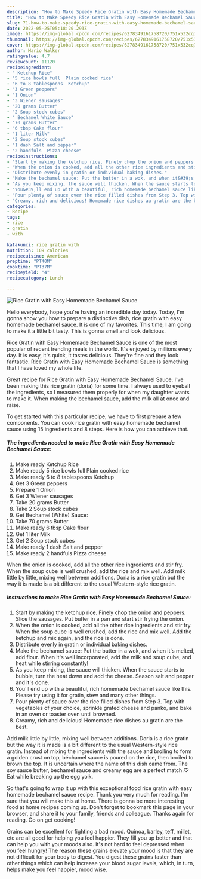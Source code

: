 ```yaml
---
description: "How to Make Speedy Rice Gratin with Easy Homemade Bechamel Sauce"
title: "How to Make Speedy Rice Gratin with Easy Homemade Bechamel Sauce"
slug: 71-how-to-make-speedy-rice-gratin-with-easy-homemade-bechamel-sauce
date: 2022-05-25T05:18:20.293Z
image: https://img-global.cpcdn.com/recipes/6278349161758720/751x532cq70/rice-gratin-with-easy-homemade-bechamel-sauce-recipe-main-photo.jpg
thumbnail: https://img-global.cpcdn.com/recipes/6278349161758720/751x532cq70/rice-gratin-with-easy-homemade-bechamel-sauce-recipe-main-photo.jpg
cover: https://img-global.cpcdn.com/recipes/6278349161758720/751x532cq70/rice-gratin-with-easy-homemade-bechamel-sauce-recipe-main-photo.jpg
author: Mario Walker
ratingvalue: 4.7
reviewcount: 11120
recipeingredient:
- " Ketchup Rice"
- "5 rice bowls full  Plain cooked rice"
- "6 to 8 tablespoons  Ketchup"
- "3 Green peppers"
- "1 Onion"
- "3 Wiener sausages"
- "20 grams Butter"
- "2 Soup stock cubes"
- " Bechamel White Sauce"
- "70 grams Butter"
- "6 tbsp Cake flour"
- "1 liter Milk"
- "2 Soup stock cubes"
- "1 dash Salt and pepper"
- "2 handfuls  Pizza cheese"
recipeinstructions:
- "Start by making the ketchup rice. Finely chop the onion and peppers. Slice the sausages. Put butter in a pan and start stir frying the onion."
- "When the onion is cooked, add all the other rice ingredients and stir fry. When the soup cube is well crushed, add the rice and mix well. Add the ketchup and mix again, and the rice is done."
- "Distribute evenly in gratin or individual baking dishes."
- "Make the bechamel sauce: Put the butter in a wok, and when it&#39;s melted, add flour. When it&#39;s well incorporated, add the milk and soup cube, and heat while stirring constantly!"
- "As you keep mixing, the sauce will thicken. When the sauce starts to bubble, turn the heat down and add the cheese. Season salt and pepper and it&#39;s done."
- "You&#39;ll end up with a beautiful, rich homemade bechamel sauce like this. Please try using it for gratin, stew and many other things."
- "Pour plenty of sauce over the rice filled dishes from Step 3. Top with vegetables of your choice, sprinkle grated cheese and panko, and bake in an oven or toaster oven until browned."
- "Creamy, rich and delicious! Homemade rice dishes au gratin are the best."
categories:
- Recipe
tags:
- rice
- gratin
- with

katakunci: rice gratin with 
nutrition: 109 calories
recipecuisine: American
preptime: "PT40M"
cooktime: "PT37M"
recipeyield: "4"
recipecategory: Lunch

---
```



![Rice Gratin with Easy Homemade Bechamel Sauce](https://img-global.cpcdn.com/recipes/6278349161758720/751x532cq70/rice-gratin-with-easy-homemade-bechamel-sauce-recipe-main-photo.jpg)

Hello everybody, hope you're having an incredible day today. Today, I'm gonna show you how to prepare a distinctive dish, rice gratin with easy homemade bechamel sauce. It is one of my favorites. This time, I am going to make it a little bit tasty. This is gonna smell and look delicious.

Rice Gratin with Easy Homemade Bechamel Sauce is one of the most popular of recent trending meals in the world. It's enjoyed by millions every day. It is easy, it's quick, it tastes delicious. They're fine and they look fantastic. Rice Gratin with Easy Homemade Bechamel Sauce is something that I have loved my whole life.

Great recipe for Rice Gratin with Easy Homemade Bechamel Sauce. I&#39;ve been making this rice gratin (doria) for some time. I always used to eyeball the ingredients, so I measured them properly for when my daughter wants to make it. When making the bechamel sauce, add the milk all at once and raise.


To get started with this particular recipe, we have to first prepare a few components. You can cook rice gratin with easy homemade bechamel sauce using 15 ingredients and 8 steps. Here is how you can achieve that.

<!--inarticleads1-->

##### The ingredients needed to make Rice Gratin with Easy Homemade Bechamel Sauce:

1. Make ready  Ketchup Rice
1. Make ready 5 rice bowls full  Plain cooked rice
1. Make ready 6 to 8 tablespoons  Ketchup
1. Get 3 Green peppers
1. Prepare 1 Onion
1. Get 3 Wiener sausages
1. Take 20 grams Butter
1. Take 2 Soup stock cubes
1. Get  Bechamel (White) Sauce:
1. Take 70 grams Butter
1. Make ready 6 tbsp Cake flour
1. Get 1 liter Milk
1. Get 2 Soup stock cubes
1. Make ready 1 dash Salt and pepper
1. Make ready 2 handfuls  Pizza cheese


When the onion is cooked, add all the other rice ingredients and stir fry. When the soup cube is well crushed, add the rice and mix well. Add milk little by little, mixing well between additions. Doria is a rice gratin but the way it is made is a bit different to the usual Western-style rice gratin. 

<!--inarticleads2-->

##### Instructions to make Rice Gratin with Easy Homemade Bechamel Sauce:

1. Start by making the ketchup rice. Finely chop the onion and peppers. Slice the sausages. Put butter in a pan and start stir frying the onion.
1. When the onion is cooked, add all the other rice ingredients and stir fry. When the soup cube is well crushed, add the rice and mix well. Add the ketchup and mix again, and the rice is done.
1. Distribute evenly in gratin or individual baking dishes.
1. Make the bechamel sauce: Put the butter in a wok, and when it&#39;s melted, add flour. When it&#39;s well incorporated, add the milk and soup cube, and heat while stirring constantly!
1. As you keep mixing, the sauce will thicken. When the sauce starts to bubble, turn the heat down and add the cheese. Season salt and pepper and it&#39;s done.
1. You&#39;ll end up with a beautiful, rich homemade bechamel sauce like this. Please try using it for gratin, stew and many other things.
1. Pour plenty of sauce over the rice filled dishes from Step 3. Top with vegetables of your choice, sprinkle grated cheese and panko, and bake in an oven or toaster oven until browned.
1. Creamy, rich and delicious! Homemade rice dishes au gratin are the best.


Add milk little by little, mixing well between additions. Doria is a rice gratin but the way it is made is a bit different to the usual Western-style rice gratin. Instead of mixing the ingredients with the sauce and broiling to form a golden crust on top, béchamel sauce is poured on the rice, then broiled to brown the top. It is uncertain where the name of this dish came from. The soy sauce butter, bechamel sauce and creamy egg are a perfect match.♡ Eat while breaking up the egg yolk. 

So that's going to wrap it up with this exceptional food rice gratin with easy homemade bechamel sauce recipe. Thank you very much for reading. I'm sure that you will make this at home. There is gonna be more interesting food at home recipes coming up. Don't forget to bookmark this page in your browser, and share it to your family, friends and colleague. Thanks again for reading. Go on get cooking!

Grains can be excellent for fighting a bad mood. Quinoa, barley, teff, millet, etc are all good for helping you feel happier. They fill you up better and that can help you with your moods also. It's not hard to feel depressed when you feel hungry! The reason these grains elevate your mood is that they are not difficult for your body to digest. You digest these grains faster than other things which can help increase your blood sugar levels, which, in turn, helps make you feel happier, mood wise.
